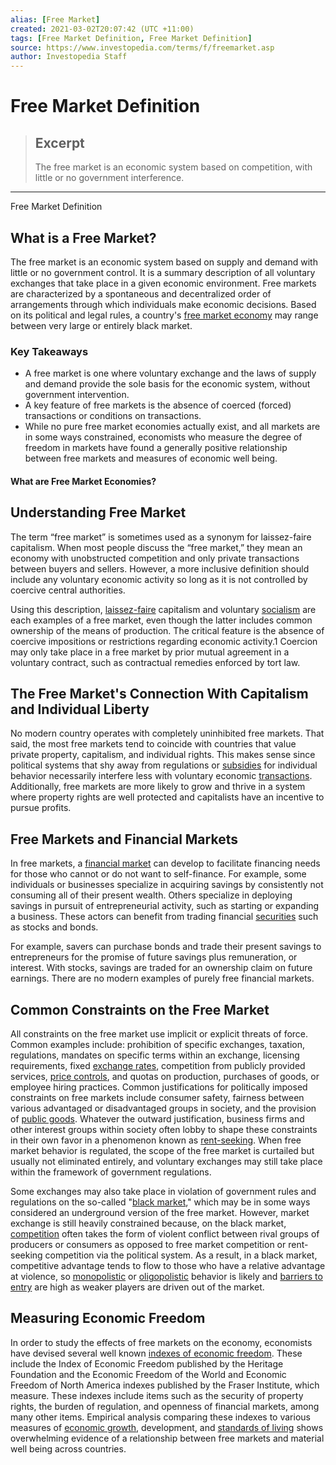 ```yaml
---
alias: [Free Market]
created: 2021-03-02T20:07:42 (UTC +11:00)
tags: [Free Market Definition, Free Market Definition]
source: https://www.investopedia.com/terms/f/freemarket.asp
author: Investopedia Staff
---
```


# Free Market Definition

> ## Excerpt
> The free market is an economic system based on competition, with little or no government interference.

---

Free Market Definition
## What is a Free Market?

The free market is an economic system based on supply and demand with little or no government control. It is a summary description of all voluntary exchanges that take place in a given economic environment. Free markets are characterized by a spontaneous and decentralized order of arrangements through which individuals make economic decisions. Based on its political and legal rules, a country's [free market economy](https://www.investopedia.com/ask/answers/040915/what-are-some-examples-free-market-economies.asp) may range between very large or entirely black market.

### Key Takeaways

-   A free market is one where voluntary exchange and the laws of supply and demand provide the sole basis for the economic system, without government intervention.
-   A key feature of free markets is the absence of coerced (forced) transactions or conditions on transactions.
-   While no pure free market economies actually exist, and all markets are in some ways constrained, economists who measure the degree of freedom in markets have found a generally positive relationship between free markets and measures of economic well being.

#### What are Free Market Economies?

## Understanding Free Market

The term “free market” is sometimes used as a synonym for laissez-faire capitalism. When most people discuss the “free market,” they mean an economy with unobstructed competition and only private transactions between buyers and sellers. However, a more inclusive definition should include any voluntary economic activity so long as it is not controlled by coercive central authorities.

Using this description, [laissez-faire](https://www.investopedia.com/terms/l/laissezfaire.asp) capitalism and voluntary [socialism](https://www.investopedia.com/terms/s/socialism.asp) are each examples of a free market, even though the latter includes common ownership of the means of production. The critical feature is the absence of coercive impositions or restrictions regarding economic activity.1 Coercion may only take place in a free market by prior mutual agreement in a voluntary contract, such as contractual remedies enforced by tort law.

## The Free Market's Connection With Capitalism and Individual Liberty

No modern country operates with completely uninhibited free markets. That said, the most free markets tend to coincide with countries that value private property, capitalism, and individual rights. This makes sense since political systems that shy away from regulations or [subsidies](https://www.investopedia.com/terms/s/subsidy.asp) for individual behavior necessarily interfere less with voluntary economic [transactions](https://www.investopedia.com/terms/t/transaction.asp). Additionally, free markets are more likely to grow and thrive in a system where property rights are well protected and capitalists have an incentive to pursue profits.

## Free Markets and Financial Markets

In free markets, a [financial market](https://www.investopedia.com/terms/f/financial-market.asp) can develop to facilitate financing needs for those who cannot or do not want to self-finance. For example, some individuals or businesses specialize in acquiring savings by consistently not consuming all of their present wealth. Others specialize in deploying savings in pursuit of entrepreneurial activity, such as starting or expanding a business. These actors can benefit from trading financial [securities](https://www.investopedia.com/terms/s/security.asp) such as stocks and bonds.

For example, savers can purchase bonds and trade their present savings to entrepreneurs for the promise of future savings plus remuneration, or interest. With stocks, savings are traded for an ownership claim on future earnings. There are no modern examples of purely free financial markets.

## Common Constraints on the Free Market

All constraints on the free market use implicit or explicit threats of force. Common examples include: prohibition of specific exchanges, taxation, regulations, mandates on specific terms within an exchange, licensing requirements, fixed [exchange rates](https://www.investopedia.com/terms/e/exchangerate.asp), competition from publicly provided services, [price controls](https://www.investopedia.com/terms/p/price-controls.asp), and quotas on production, purchases of goods, or employee hiring practices. Common justifications for politically imposed constraints on free markets include consumer safety, fairness between various advantaged or disadvantaged groups in society, and the provision of [public goods](https://www.investopedia.com/terms/p/public-good.asp). Whatever the outward justification, business firms and other interest groups within society often lobby to shape these constraints in their own favor in a phenomenon known as [rent-seeking](https://www.investopedia.com/terms/r/rentseeking.asp). When free market behavior is regulated, the scope of the free market is curtailed but usually not eliminated entirely, and voluntary exchanges may still take place within the framework of government regulations.

Some exchanges may also take place in violation of government rules and regulations on the so-called "[black market](https://www.investopedia.com/terms/b/blackmarket.asp)," which may be in some ways considered an underground version of the free market. However, market exchange is still heavily constrained because, on the black market, [competition](https://www.investopedia.com/terms/e/economics.asp) often takes the form of violent conflict between rival groups of producers or consumers as opposed to free market competition or rent-seeking competition via the political system. As a result, in a black market, competitive advantage tends to flow to those who have a relative advantage at violence, so [monopolistic](https://www.investopedia.com/terms/m/monopoly.asp) or [oligopolistic](https://www.investopedia.com/terms/o/oligopoly.asp) behavior is likely and [barriers to entry](https://www.investopedia.com/terms/b/barrierstoentry.asp) are high as weaker players are driven out of the market.

## Measuring Economic Freedom

In order to study the effects of free markets on the economy, economists have devised several well known [indexes of economic freedom](https://www.investopedia.com/terms/i/index-of-economic-freedom.asp). These include the Index of Economic Freedom published by the Heritage Foundation and the Economic Freedom of the World and Economic Freedom of North America indexes published by the Fraser Institute, which measure. These indexes include items such as the security of property rights, the burden of regulation, and openness of financial markets, among many other items. Empirical analysis comparing these indexes to various measures of [economic growth](https://www.investopedia.com/terms/e/economicgrowth.asp), development, and [standards of living](https://www.investopedia.com/terms/p/per-capita-gdp.asp) shows overwhelming evidence of a relationship between free markets and material well being across countries.
